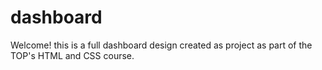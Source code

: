# dashboard
Welcome! this is a full dashboard design created as project as part of the TOP's HTML and CSS course.
